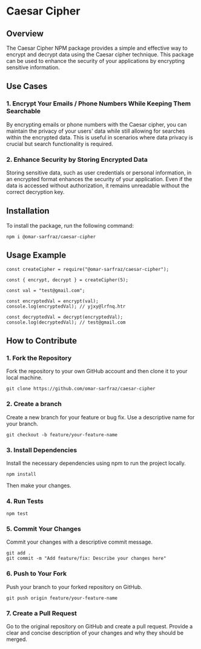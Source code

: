 # Caesar Cipher

## Overview

The Caesar Cipher NPM package provides a simple and effective way to encrypt and decrypt data using the Caesar cipher technique. This package can be used to enhance the security of your applications by encrypting sensitive information.

## Use Cases

### 1. Encrypt Your Emails / Phone Numbers While Keeping Them Searchable

By encrypting emails or phone numbers with the Caesar cipher, you can maintain the privacy of your users' data while still allowing for searches within the encrypted data. This is useful in scenarios where data privacy is crucial but search functionality is required.

### 2. Enhance Security by Storing Encrypted Data

Storing sensitive data, such as user credentials or personal information, in an encrypted format enhances the security of your application. Even if the data is accessed without authorization, it remains unreadable without the correct decryption key.

## Installation

To install the package, run the following command:

```
npm i @omar-sarfraz/caesar-cipher
```

## Usage Example

```
const createCipher = require("@omar-sarfraz/caesar-cipher");

const { encrypt, decrypt } = createCipher(5);

const val = "test@gmail.com";

const encryptedVal = encrypt(val);
console.log(encryptedVal); // yjxy@lrfnq.htr

const decryptedVal = decrypt(encryptedVal);
console.log(decryptedVal); // test@gmail.com
```

## How to Contribute

### 1. Fork the Repository

Fork the repository to your own GitHub account and then clone it to your local machine.

```
git clone https://github.com/omar-sarfraz/caesar-cipher
```

### 2. Create a branch

Create a new branch for your feature or bug fix. Use a descriptive name for your branch.

```
git checkout -b feature/your-feature-name
```

### 3. Install Dependencies

Install the necessary dependencies using npm to run the project locally.

```
npm install
```

Then make your changes.

### 4. Run Tests

```
npm test
```

### 5. Commit Your Changes

Commit your changes with a descriptive commit message.

```
git add .
git commit -m "Add feature/fix: Describe your changes here"
```

### 6. Push to Your Fork

Push your branch to your forked repository on GitHub.

```
git push origin feature/your-feature-name
```

### 7. Create a Pull Request

Go to the original repository on GitHub and create a pull request. Provide a clear and concise description of your changes and why they should be merged.
